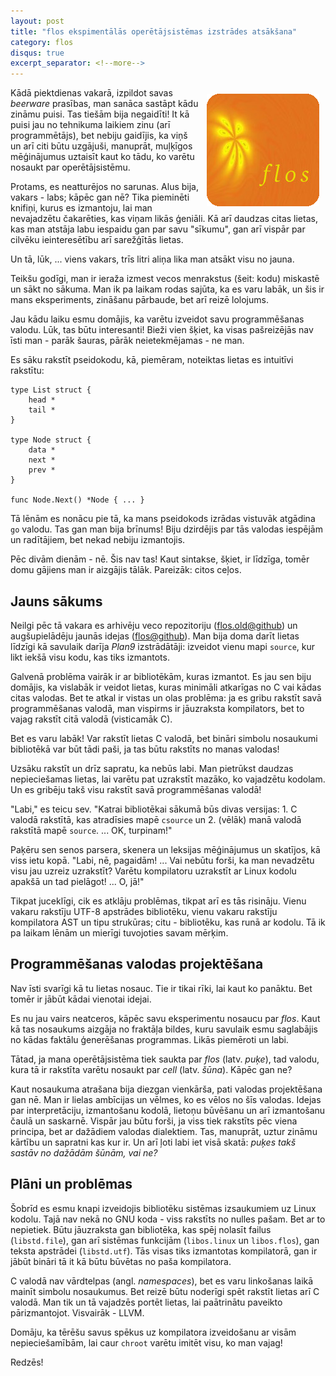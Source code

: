 ```yaml
---
layout: post
title: "flos ekspimentālās operētājsistēmas izstrādes atsākšana"
category: flos
disqus: true
excerpt_separator: <!--more-->
---
```

<img align="right" src="https://raw.githubusercontent.com/arseniuss/flos/master/docs/logo.png" style="margin: 10px"> 

Kādā piektdienas vakarā, izpildot savas _beerware_ prasības, man sanāca sastāpt kādu zināmu puisi. Tas tiešām bija negaidīti! It kā puisi jau no tehnikuma laikiem zinu (arī programmētājs), bet nebiju gaidījis, ka viņš un arī citi būtu uzgājuši, manuprāt, muļķīgos mēģinājumus uztaisīt kaut ko tādu, ko varētu nosaukt par operētājsistēmu.

Protams, es neatturējos no sarunas. Alus bija, vakars - labs; kāpēc gan nē? Tika pieminēti knifiņi, kurus es izmantoju, lai man nevajadzētu čakarēties, kas viņam likās ģeniāli. Kā arī daudzas citas lietas, kas man atstāja labu iespaidu gan par savu "sīkumu", gan arī vispār par cilvēku ieinteresētību arī sarežģītās lietas.
<!--more-->

Un tā, lūk, ... viens vakars, trīs litri aliņa lika man atsākt visu no jauna.

Teikšu godīgi, man ir ieraža izmest vecos menrakstus (šeit: kodu) miskastē un sākt no sākuma. Man ik pa laikam rodas sajūta, ka es varu labāk, un šis ir mans eksperiments, zināšanu pārbaude, bet arī reizē lolojums. 

Jau kādu laiku esmu domājis, ka varētu izveidot savu programmēšanas valodu. Lūk, tas būtu interesanti! Bieži vien šķiet, ka visas pašreizējās nav īsti man - parāk šauras, pārāk neietekmējamas - ne man.

Es sāku rakstīt pseidokodu, kā, piemēram, noteiktas lietas es intuitīvi rakstītu:

    type List struct {
        head *
        tail *
    }

    type Node struct {
        data *
        next *
        prev *
    }
    
    func Node.Next() *Node { ... } 

Tā lēnām es nonācu pie tā, ka mans pseidokods izrādas vistuvāk atgādina `go` valodu. Tas gan man bija brīnums! Biju dzirdējis par tās valodas iespējām un radītājiem, bet nekad nebiju izmantojis. 

Pēc divām dienām - nē. Šis nav tas! Kaut sintakse, šķiet, ir līdzīga, tomēr domu gājiens man ir aizgājis tālāk. Pareizāk: citos ceļos.

## Jauns sākums

Neilgi pēc tā vakara es arhivēju veco repozitoriju ([flos.old@github](https://github.com/arseniuss/flos.old)) un augšupielādēju jaunās idejas ([flos@github](https://github.com/arseniuss/flos)). Man bija doma darīt lietas līdzīgi kā savulaik darīja _Plan9_ izstrādātāji: izveidot vienu mapi `source`, kur likt iekšā visu kodu, kas tiks izmantots.

Galvenā problēma vairāk ir ar bibliotēkām, kuras izmantot. Es jau sen biju domājis, ka vislabāk ir veidot lietas, kuras minimāli atkarīgas no C vai kādas citas valodas. Bet te atkal ir vistas un olas problēma: ja es gribu rakstīt savā programmēšanas valodā, man vispirms ir jāuzraksta kompilators, bet to vajag rakstīt citā valodā (visticamāk C).

Bet es varu labāk! Var rakstīt lietas C valodā, bet bināri simbolu nosaukumi bibliotēkā var būt tādi paši, ja tas būtu rakstīts no manas valodas!

Uzsāku rakstīt un drīz sapratu, ka nebūs labi. Man pietrūkst daudzas nepieciešamas lietas, lai varētu pat uzrakstīt mazāko, ko vajadzētu kodolam. Un es gribēju takš visu rakstīt savā programmēšanas valodā!

"Labi," es teicu sev. "Katrai bibliotēkai sākumā būs divas versijas: 1. C valodā rakstītā, kas atradīsies mapē `csource` un 2. (vēlāk) manā valodā rakstītā mapē `source`. ... OK, turpinam!"

Paķēru sen senos parsera, skenera un leksijas mēģinājumus un skatījos, kā viss ietu kopā. "Labi, nē, pagaidām! ... Vai nebūtu forši, ka man nevadzētu visu jau uzreiz uzrakstīt? Varētu kompilatoru uzrakstīt ar Linux kodolu apakšā un tad pielāgot! ... O, jā!"

Tikpat juceklīgi, cik es atklāju problēmas, tikpat arī es tās risināju. Vienu vakaru rakstīju UTF-8 apstrādes bibliotēku, vienu vakaru rakstīju kompilatora AST un tipu strukūras; citu - bibliotēku, kas runā ar kodolu. Tā ik pa laikam lēnām un mierīgi tuvojoties savam mērķim.

## Programmēšanas valodas projektēšana

Nav īsti svarīgi kā tu lietas nosauc. Tie ir tikai rīki, lai kaut ko panāktu. Bet tomēr ir jābūt kādai vienotai idejai. 

Es nu jau vairs neatceros, kāpēc savu eksperimentu nosaucu par _flos_. Kaut kā tas nosaukums aizgāja no fraktāļa bildes, kuru savulaik esmu saglabājis no kādas faktālu ģenerēšanas programmas. Likās piemēroti un labi.

Tātad, ja mana operētājsistēma tiek saukta par _flos_ (latv. _puķe_), tad valodu, kura tā ir rakstīta varētu nosaukt par _cell_ (latv. _šūna_). Kāpēc gan ne?

Kaut nosaukuma atrašana bija diezgan vienkārša, pati valodas projektēšana gan nē. Man ir lielas ambīcijas un vēlmes, ko es vēlos no šīs valodas. Idejas par interpretāciju, izmantošanu kodolā, lietoņu būvēšanu un arī izmantošanu čaulā un saskarnē. Vispār jau būtu forši, ja viss tiek rakstīts pēc viena principa, bet ar dažādiem valodas dialektiem. Tas, manuprāt, uztur zināmu kārtību un sapratni kas kur ir.
Un arī ļoti labi iet visā skatā: _puķes takš sastāv no dažādām šūnām, vai ne?_

## Plāni un problēmas

Šobrīd es esmu knapi izveidojis bibliotēku sistēmas izsaukumiem uz Linux kodolu. Tajā nav nekā no GNU koda - viss rakstīts no nulles pašam. Bet ar to nepietiek. Būtu jāuzraksta gan bibliotēka, kas spēj nolasīt failus (`libstd.file`), gan arī sistēmas funkcijām (`libos.linux` un `libos.flos`), gan teksta apstrādei (`libstd.utf`). Tās visas tiks izmantotas kompilatorā, gan ir jābūt bināri tā it kā būtu būvētas no paša kompilatora. 

C valodā nav vārdtelpas (angl. _namespaces_), bet es varu linkošanas laikā mainīt simbolu nosaukumus. Bet reizē būtu noderīgi spēt rakstīt lietas arī C valodā. Man tik un tā vajadzēs portēt lietas, lai paātrinātu paveikto pārizmantojot. Visvairāk - LLVM.

Domāju, ka tērēšu savus spēkus uz kompilatora izveidošanu ar visām nepieciešamībām, lai caur `chroot` varētu imitēt visu, ko man vajag!

Redzēs!
